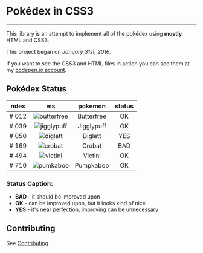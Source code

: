 # Pokédex in CSS3
---
This library is an attempt to implement all of the pokédex using **mostly** HTML and CSS3. 

This project began on *January 31st, 2016*. 

If you want to see the CSS3 and HTML files in action you can see them at my [codepen.io account](http://codepen.io/johncurcio/pens/public/).

Pokédex Status
---

| ndex   | ms            | pokemon  | status  |
| ------ |:-------------:| :-----:  | :-----: |
| # 012  | ![butterfree](http://cdn.bulbagarden.net/upload/1/14/012MS.png) | Butterfree  |   OK    |
| # 039  | ![jigglypuff](http://cdn.bulbagarden.net/upload/9/9c/039MS.png) | Jigglypuff  |   OK    |
| # 050  | ![diglett](http://cdn.bulbagarden.net/upload/8/8b/050MS.png) | Diglett  |   YES    |
| # 169  | ![crobat](http://cdn.bulbagarden.net/upload/9/96/169MS.png) | Crobat  |   BAD    |
| # 494  | ![victini](http://cdn.bulbagarden.net/upload/0/0c/494MS.png) | Victini  |   OK    |
| # 710  | ![pumkaboo](http://cdn.bulbagarden.net/upload/5/5e/710MS.png) | Pumpkaboo  |   OK    |

### Status Caption:

* **BAD** - it should be improved upon
* **OK** - can be improved upon, but it looks kind of nice
* **YES** - it's near perfection, improving can be unnecessary

Contributing
---

See [Contributing](CONTRIBUTING.md)